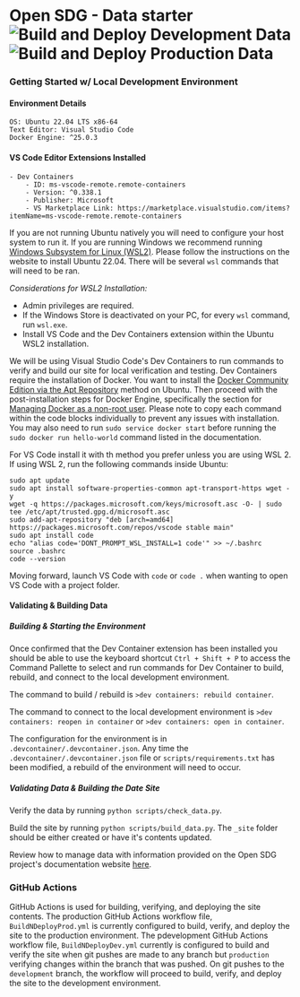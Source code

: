 # Open SDG - Data starter ![Build and Deploy Development Data](https://github.com/CityOfLosAngeles/open-sdg-data-starter/workflows/Build%20and%20Deploy%20Development%20Data/badge.svg) ![Build and Deploy Production Data](https://github.com/CityOfLosAngeles/open-sdg-data-starter/workflows/Build%20and%20Deploy%20Production%20Data/badge.svg)



### Getting Started w/ Local Development Environment

#### Environment Details
```
OS: Ubuntu 22.04 LTS x86-64
Text Editor: Visual Studio Code
Docker Engine: ^25.0.3
```
#### VS Code Editor Extensions Installed
```
- Dev Containers
    - ID: ms-vscode-remote.remote-containers
    - Version: ^0.338.1
    - Publisher: Microsoft
    - VS Marketplace Link: https://marketplace.visualstudio.com/items?itemName=ms-vscode-remote.remote-containers
```

If you are not running Ubuntu natively you will need to configure your host system to run it. If you are running Windows we recommend running [Windows Subsystem for Linux (WSL2)](https://learn.microsoft.com/en-us/windows/wsl/install). Please follow the instructions on the website to install Ubuntu 22.04. There will be several `wsl` commands that will need to be ran.

*Considerations for WSL2 Installation:*
- Admin privileges are required.
- If the Windows Store is deactivated on your PC, for every `wsl` command, run `wsl.exe`.
- Install VS Code and the Dev Containers extension within the Ubuntu WSL2 installation.


We will be using Visual Studio Code's Dev Containers to run commands to verify and build our site for local verification and testing.
Dev Containers require the installation of Docker. You want to install the [Docker Community Edition via the Apt Repository](https://docs.docker.com/engine/install/ubuntu/#install-using-the-repository) method on Ubuntu. Then proceed with the post-installation steps for Docker Engine, specifically the section for [Managing Docker as a non-root user](https://docs.docker.com/engine/install/linux-postinstall/).
Please note to copy each command within the code blocks individually to prevent any issues with installation. You may also need to run `sudo service docker start` before running the `sudo docker run hello-world` command listed in the documentation.

For VS Code install it with th method you prefer unless you are using WSL 2. If using WSL 2, run the following commands inside Ubuntu:

```
sudo apt update
sudo apt install software-properties-common apt-transport-https wget -y
wget -q https://packages.microsoft.com/keys/microsoft.asc -O- | sudo tee /etc/apt/trusted.gpg.d/microsoft.asc
sudo add-apt-repository "deb [arch=amd64] https://packages.microsoft.com/repos/vscode stable main"
sudo apt install code
echo "alias code='DONT_PROMPT_WSL_INSTALL=1 code'" >> ~/.bashrc
source .bashrc
code --version
```

Moving forward, launch VS Code with `code` or `code .` when wanting to open VS Code with a project folder.

#### Validating & Building Data

##### Building & Starting the Environment

Once confirmed that the Dev Container extension has been installed you should be able to use the keyboard shortcut `Ctrl + Shift + P`
to access the Command Pallette to select and run commands for Dev Container to build, rebuild, and connect to the local development environment.

The command to build / rebuild is `>dev containers: rebuild container`.

The command to connect to the local development environment is `>dev containers: reopen in container` or `>dev containers: open in container`.

The configuration for the environment is in `.devcontainer/.devcontainer.json`. Any time the `.devcontainer/.devcontainer.json` file or `scripts/requirements.txt` has been modified, a rebuild of the environment will need to occur.

##### Validating Data & Building the Date Site

Verify the data by running `python scripts/check_data.py`.

Build the site by running `python scripts/build_data.py`. The `_site` folder should be either created or have it's contents updated.

Review how to manage data with information provided on the Open SDG project's documentation website [here](https://open-sdg.readthedocs.io/en/latest/data-format/).

### GitHub Actions

GitHub Actions is used for building, verifying, and deploying the site contents. The production GitHub Actions workflow file, `BuildNDeployProd.yml` is currently configured to build, verify, and deploy the site to the production environment.
The pdevelopment GitHub Actions workflow file, `BuildNDeployDev.yml` currently is configured to build and verify the site when git pushes are made to any branch but `production` verifying changes within the branch that was pushed. On git pushes to the `development` branch, the workflow will proceed to build, verify, and deploy the site to the development environment.
